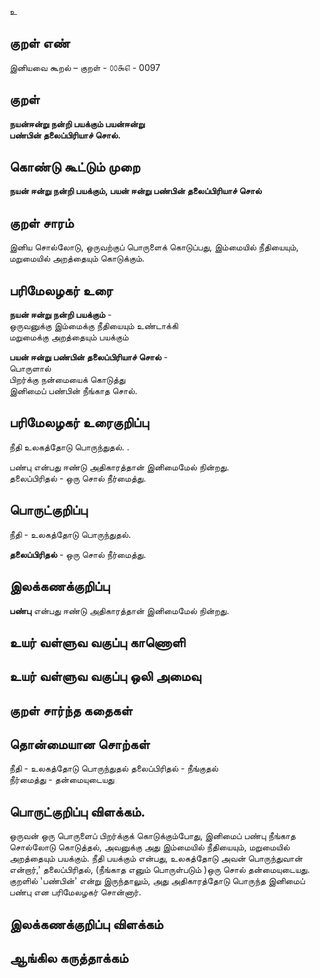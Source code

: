 உ

## குறள் எண் 

இனியவை கூறல் – குறள் - ௦௦௯௭ - 0097  

## குறள் 

**நயன்ஈன்று நன்றி பயக்கும் பயன்ஈன்று  
பண்பின் தலைப்பிரியாச் சொல்.** 

## கொண்டு கூட்டும் முறை

**நயன் ஈன்று நன்றி பயக்கும், பயன் ஈன்று பண்பின் தலைப்பிரியாச் சொல்**  

## குறள் சாரம் 

இனிய சொல்லோடு, ஒருவற்குப் பொருளைக் கொடுப்பது, இம்மையில் நீதியையும், மறுமையில் அறத்தையும் கொடுக்கும்.

## பரிமேலழகர் உரை

**நயன் ஈன்று நன்றி பயக்கும்** -  
ஒருவனுக்கு இம்மைக்கு நீதியையும் உண்டாக்கி  
மறுமைக்கு அறத்தையும் பயக்கும்  

**பயன் ஈன்று பண்பின் தலைப்பிரியாச் சொல்** -  
பொருளால்  
பிறர்க்கு நன்மையைக் கொடுத்து  
இனிமைப் பண்பின் நீங்காத சொல். 

## பரிமேலழகர் உரைகுறிப்பு   

நீதி உலகத்தோடு பொருந்துதல். .  

பண்பு என்பது ஈண்டு அதிகாரத்தான் இனிமைமேல் நின்றது.    
தலைப்பிரிதல் - ஒரு சொல் நீர்மைத்து.  

## பொருட்குறிப்பு 

நீதி - உலகத்தோடு பொருந்துதல்.  

**தலைப்பிரிதல்** - ஒரு சொல் நீர்மைத்து.  

## இலக்கணக்குறிப்பு  

**பண்பு** என்பது ஈண்டு அதிகாரத்தான் இனிமைமேல் நின்றது.   

## உயர் வள்ளுவ வகுப்பு காணொளி


## உயர் வள்ளுவ வகுப்பு ஒலி அமைவு 

 
## குறள் சார்ந்த கதைகள் 


## தொன்மையான சொற்கள்

நீதி - உலகத்தோடு பொருந்துதல்
தலைப்பிரிதல் - நீங்குதல்  
நீர்மைத்து - தன்மையுடையது 

## பொருட்குறிப்பு விளக்கம்.

ஒருவன் ஒரு பொருளைப் பிறர்க்குக் கொடுக்கும்போது, இனிமைப் பண்பு நீங்காத சொல்லோடு கொடுத்தல், அவனுக்கு அது இம்மையில் நீதியையும், மறுமையில் அறத்தையும் பயக்கும். நீதி பயக்கும் என்பது, உலகத்தோடு அவன் பொருந்துவான் என்றார்,'
தலைப்பிரிதல், (நீங்காத எனும் பொருள்படும் )ஒரு சொல் தன்மையுடையது. குறளில் 'பண்பின்' என்று இருந்தாலும், அது அதிகாரத்தோடு பொருந்த இனிமைப் பண்பு என பரிமேலழகர் சொன்னார். 

## இலக்கணக்குறிப்பு விளக்கம்


## ஆங்கில கருத்தாக்கம் 


